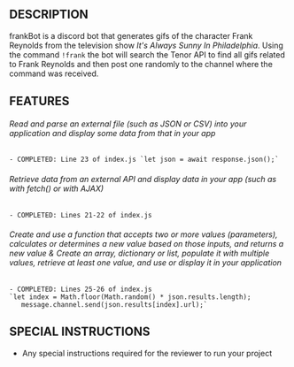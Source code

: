 ## DESCRIPTION

frankBot is a discord bot that generates gifs of the character Frank Reynolds from the television show *It's Always Sunny In Philadelphia*. Using the command `!frank` the bot will search the Tenor API to find all gifs related to Frank Reynolds and then post one randomly to the channel where the command was received. 

## FEATURES

###### Read and parse an external file (such as JSON or CSV) into your application and display some data from that in your app
    
    - COMPLETED: Line 23 of index.js `let json = await response.json();`

###### Retrieve data from an external API and display data in your app (such as with fetch() or with AJAX)
    
    - COMPLETED: Lines 21-22 of index.js 

###### Create and use a function that accepts two or more values (parameters), calculates or determines a new value based on those inputs, and returns a new value & Create an array, dictionary or list, populate it with multiple values, retrieve at least one value, and use or display it in your application
    
    - COMPLETED: Lines 25-26 of index.js  
    `let index = Math.floor(Math.random() * json.results.length);
       message.channel.send(json.results[index].url);`

## SPECIAL INSTRUCTIONS

- Any special instructions required for the reviewer to run your project